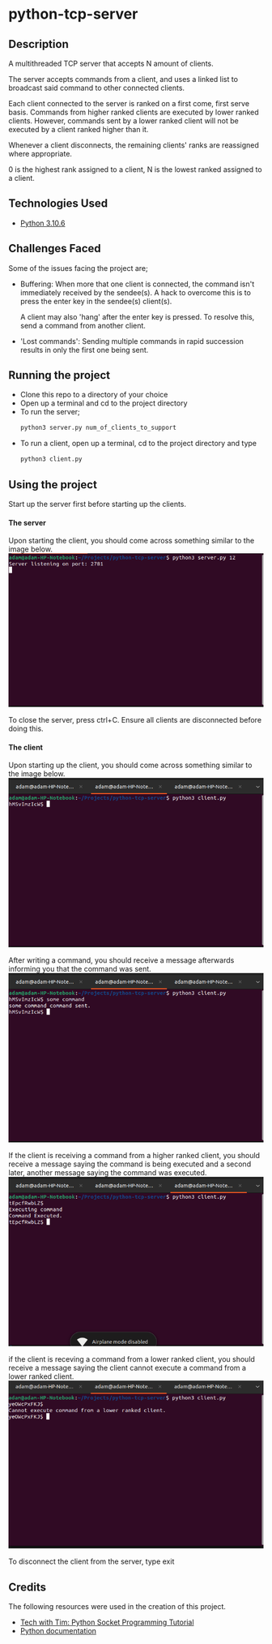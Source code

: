 # python-tcp-server

## Description

A multithreaded TCP server that accepts N amount of clients.

The server accepts commands from a client, and uses a linked list to broadcast said command to other connected clients.

Each client connected to the server is ranked on a first come, first serve basis. Commands from higher ranked clients are executed by lower ranked clients. However, commands sent by a lower ranked client will not be executed by a client ranked higher than it.

Whenever a client disconnects, the remaining clients' ranks are reassigned where appropriate.

0 is the highest rank assigned to a client, N is the lowest ranked assigned to a client.

## Technologies Used

- [Python 3.10.6](https://www.python.org/downloads/)

## Challenges Faced

Some of the issues facing the project are;

- Buffering:
  When more that one client is connected, the command isn't immediately received by the sendee(s). 
  A hack to overcome this is to press the enter key in the sendee(s) client(s).

  A client may also 'hang' after the enter key is pressed. To resolve this, send a command from another client.

- 'Lost commands':
  Sending multiple commands in rapid succession results in only the first one being sent.

## Running the project

- Clone this repo to a directory of your choice
- Open up a terminal and cd to the project directory
- To run the server;
  ```bash
  python3 server.py num_of_clients_to_support
  ```
- To run a client, open up a terminal, cd to the project directory and type
  ```bash
  python3 client.py
  ```

## Using the project

Start up the server first before starting up the clients.

#### The server
Upon starting the client, you should come across something similar to the image below.
![Started up server](./images/server.png)

To close the server, press ctrl+C. Ensure all clients are disconnected before doing this.

#### The client
Upon starting up the client, you should come across something similar to the image below.
![Started up client](./images/client.png)

After writing a command, you should receive a message afterwards informing you that the command was sent.
![Client after sending command](./images/client%20after%20sending%20command.png)

If the client is receiving a command from a higher ranked client, you should receive a message saying the command is being executed and a second later, another message saying the command was executed.
![Client after executing command](./images/client%20after%20executing%20command.png)

if the client is receving a command from a lower ranked client, you should receive a message saying the client cannot execute a command from a lower ranked client.
![Client after receiving command from lower ranked client](./images/client%20after%20receiving%20command%20from%20client%20of%20lower%20rank.png)

To disconnect the client from the server, type exit

## Credits

The following resources were used in the creation of this project.
- [Tech with Tim: Python Socket Programming Tutorial](https://www.youtube.com/watch?v=3QiPPX-KeSc)
- [Python documentation](https://docs.python.org/3/)

